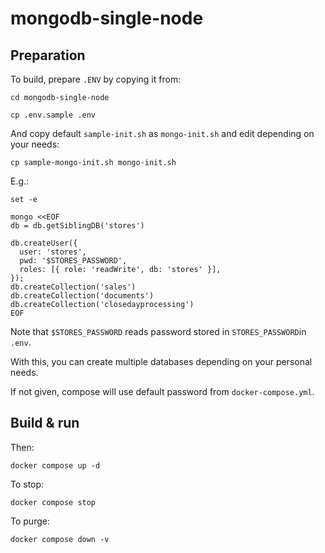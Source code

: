 # mongodb-single-node

## Preparation

To build, prepare `.ENV` by copying it from:

```shell
cd mongodb-single-node

cp .env.sample .env
```

And copy default `sample-init.sh` as `mongo-init.sh` and edit depending on your needs:

```shell
cp sample-mongo-init.sh mongo-init.sh
```

E.g.:

```shell
set -e

mongo <<EOF
db = db.getSiblingDB('stores')

db.createUser({
  user: 'stores',
  pwd: '$STORES_PASSWORD',
  roles: [{ role: 'readWrite', db: 'stores' }],
});
db.createCollection('sales')
db.createCollection('documents')
db.createCollection('closedayprocessing')
EOF
```

Note that `$STORES_PASSWORD` reads password stored in `STORES_PASSWORD`in `.env`.

With this, you can create multiple databases depending on your personal needs.

If not given, compose will use default password from `docker-compose.yml`.

## Build & run

Then:

```shell
docker compose up -d
```

To stop:

```shell
docker compose stop
```

To purge:

```shell
docker compose down -v
```
